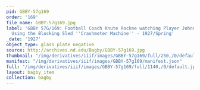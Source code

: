```yaml
---
pid: GBBY-57g169
order: '169'
file_name: GBBY-57g169.jpg
label: 'GBBY 57G/169: Football Coach Knute Rockne watching Player Johnny P. Smith
  Using the Blocking Sled ''Crashmeter Machine'' - 1927/Spring'
_date: '1927'
object_type: glass plate negative
source: http://archives.nd.edu/Bagby/GBBY-57g169.jpg
thumbnail: "/img/derivatives/iiif/images/GBBY-57g169/full/250,/0/default.jpg"
manifest: "/img/derivatives/iiif/images/GBBY-57g169/manifest.json"
full: "/img/derivatives/iiif/images/GBBY-57g169/full/1140,/0/default.jpg"
layout: bagby_item
collection: bagby
---
```

